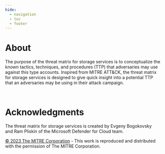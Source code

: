 ```yaml
---
hide:
  - navigation
  - toc
  - footer
---
```


# About

The purpose of the threat matrix for storage services is to conceptualize the known tactics, techniques, and procedures (TTP) that adversaries may use against this type accounts. Inspired from MITRE ATT&CK, the threat matrix for storage services is designed to give quick insight into a potential TTP that an adversaries may be using in their attack campaign. 

<br>

# Acknowledgments 

The threat matrix for storage services is created by Evgeny Bogokovsky and Ram Pliskin of the Microsoft Defender for Cloud team. 

 [© 2023 The MITRE Corporation](https://attack.mitre.org/resources/terms-of-use/) - This work is reproduced and distributed with the permission of The MITRE Corporation.
 